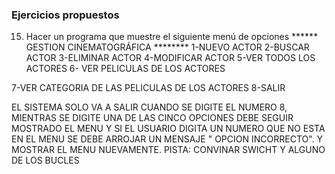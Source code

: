 ### Ejercicios propuestos
15. Hacer un programa que muestre el siguiente menú de opciones
    ****** GESTION CINEMATOGRÁFICA ********
    1-NUEVO ACTOR
    2-BUSCAR ACTOR
    3-ELIMINAR ACTOR
    4-MODIFICAR ACTOR
    5-VER TODOS LOS ACTORES
    6- VER PELICULAS DE LOS ACTORES

7-VER CATEGORIA DE LAS PELICULAS DE LOS ACTORES
8-SALIR


EL SISTEMA SOLO VA A SALIR CUANDO SE DIGITE EL NUMERO 8, MIENTRAS SE DIGITE UNA DE LAS CINCO OPCIONES DEBE SEGUIR MOSTRADO EL MENU Y SI EL USUARIO DIGITA UN NUMERO QUE NO ESTA EN EL MENU SE DEBE ARROJAR UN MENSAJE " OPCION INCORRECTO". Y MOSTRAR EL MENU NUEVAMENTE.
PISTA: CONVINAR SWICHT Y ALGUNO DE LOS BUCLES